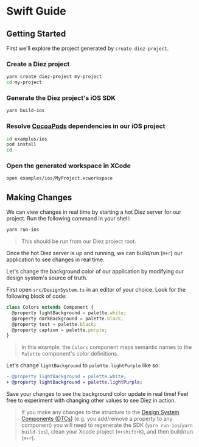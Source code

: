 # Swift Guide

## Getting Started

First we'll explore the project generated by `create-diez-project`.

### Create a Diez project

```bash
yarn create diez-project my-project
cd my-project
```

### Generate the Diez project's iOS SDK

```bash
yarn build-ios
```

### Resolve [CocoaPods](https://cocoapods.org) dependencies in our iOS project

```bash
cd examples/ios
pod install
cd -
```

### Open the generated workspace in XCode

```bash
open examples/ios/MyProject.xcworkspace
```

## Making Changes

We can view changes in real time by starting a hot Diez server for our project. Run the following command in your shell:

```bash
yarn run-ios
```

> This should be run from our Diez project root.

Once the hot Diez server is up and running, we can build/run (`⌘+r`) our application to see changes in real time.

Let's change the background color of our application by modifying our design system's source of truth.

First open `src/DesignSystem.ts` in an editor of your choice. Look for the following block of code:

```typescript
class Colors extends Component {
  @property lightBackground = palette.white;
  @property darkBackground = palette.black;
  @property text = palette.black;
  @property caption = palette.purple;
}
```

> In this example, the `Colors` component maps semantic names to the `Palette` component's color definitions.

Let's change `lightBackground` to `palette.lightPurple` like so:

```Diff
- @property lightBackground = palette.white;
+ @property lightBackground = palette.lightPurple;
```

Save your changes to see the background color update in real time! Feel free to experiment with changing other values to see Diez in action.

> If you make any changes to the structure to the [Design System Components (DTCs)](TODO:) (e.g. you add/remove a property to any component) you will need to regenerate the SDK (`yarn run-ios`/`yarn build-ios`), clean your Xcode project (`⌘+shift+K`), and then build/run (`⌘+r`).
